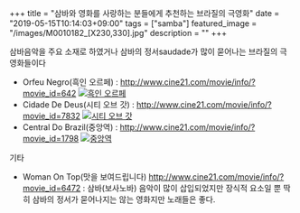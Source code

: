 +++
title = "삼바와 영화를 사랑하는 분들에게 추천하는 브라질의 극영화"
date = "2019-05-15T10:14:03+09:00"
tags = ["samba"]
featured_image = "/images/M0010182_[X230,330].jpg"
description = ""
+++

삼바음악을 주요 소재로 하였거나 삼바의 정서saudade가 많이 묻어나는 브라질의 극영화들이다

* Orfeu Negro(흑인 오르페) : http://www.cine21.com/movie/info/?movie_id=642
[![흑인 오르페](/images/M0010182_[X230,330].jpg)](/images/M0010182_[X230,330].jpg)
* Cidade De Deus(시티 오브 갓) : http://www.cine21.com/movie/info/?movie_id=7832
[![시티 오브 갓](/images/M0010003_cityofgod_main_p1[X230,330].jpg)](/images/M0010003_cityofgod_main_p1[X230,330].jpg)
* Central Do Brazil(중앙역) : http://www.cine21.com/movie/info/?movie_id=1798 
[![중앙역](/images/M0010001_lposter000476[X230,330].jpg)](/images/M0010001_lposter000476[X230,330].jpg)

기타

* Woman On Top(맛을 보여드립니다) http://www.cine21.com/movie/info/?movie_id=6472 : 삼바(보사노바) 음악이 많이 삽입되었지만 
장식적 요소일 뿐 딱히 삼바의 정서가 묻어나지는 않는 영화지만 노래들은 좋다.
